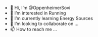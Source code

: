 - 👋 Hi, I’m @OppenheimerSovi
- 👀 I’m interested in Running
- 🌱 I’m currently learning Energy Sources
- 💞️ I’m looking to collaborate on ...
- 📫 How to reach me ...

<!---
OppenheimerSovi/OppenheimerSovi is a ✨ special ✨ repository because its `README.md` (this file) appears on your GitHub profile.
You can click the Preview link to take a look at your changes.
--->
